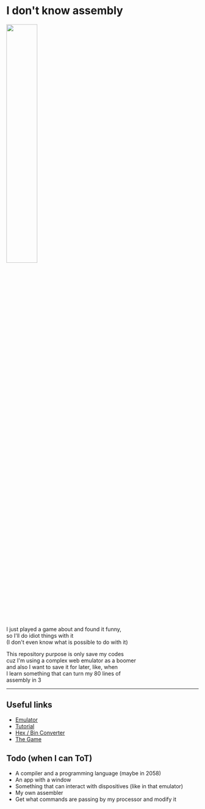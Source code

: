 # I don't know assembly

<img width='40%' src='https://media.tenor.com/-wrmUJrUbeoAAAAC/emoji-disintergrating.gif'>

I just played a game about and found it funny,  
so I'll do idiot things with it  
(I don't even know what is possible to do with it)

This repository purpose is only save my codes  
cuz I'm using a complex web emulator as a boomer  
and also I want to save it for later, like, when  
I learn something that can turn my 80 lines of  
assembly in 3

---

## Useful links

- [Emulator](https://cpulator.01xz.net/?sys=arm-de1soc)
- [Tutorial](https://www.youtube.com/watch?v=gfmRrPjnEw4)
- [Hex / Bin Converter](https://www.rapidtables.com/convert/number/hex-to-binary.html)
- [The Game](https://store.steampowered.com/app/370360/TIS100/?gclid=CjwKCAjwxOymBhAFEiwAnodBLK_cJQZ8_PAB93PWwDDUWnwDWW6wIREAQII99SLPlPnojmw5HAfVrRoCLNMQAvD_BwE)

## Todo (when I can ToT)

- A compiler and a programming language (maybe in 2058)
- An app with a window
- Something that can interact with dispositives (like in that emulator)
- My own assembler
- Get what commands are passing by my processor and modify it
